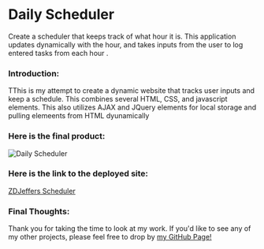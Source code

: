 # Daily Scheduler
Create a scheduler that keeps track of what hour it is. This application updates dynamically with the hour, and takes inputs from the user to log entered tasks from each hour
.
### Introduction:
TThis is my attempt to create a dynamic website that tracks user inputs and keep a schedule. This combines several HTML, CSS, and javascript elements. This also utilizes AJAX and JQuery elements for local storage and pulling elemeents from HTML dyunamically

### Here is the final product:
![Daily Scheduler](https://github.com/zdjeffers/Daily-Planner/Assets/daily-scheduler.png)

### Here is the link to the deployed site:
[ZDJeffers Scheduler](https://github.com/zdjeffers/Daily-Planner/Develop/index.html)

### Final Thoughts:
Thank you for taking the time to look at my work. If you'd like to see any of my other projects, please feel free to drop by [my GitHub Page!](https://github.com/zdjeffers)